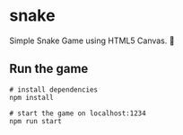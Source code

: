 # snake

Simple Snake Game using HTML5 Canvas. 🐍

## Run the game

```shell
# install dependencies
npm install

# start the game on localhost:1234
npm run start
```
